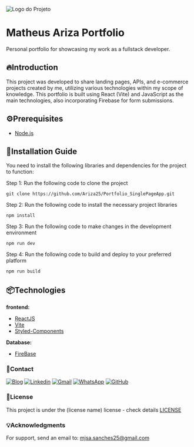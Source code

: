 ![Logo do Projeto](https://imgur.com/1o8YEyY.png)

# Matheus Ariza Portfolio
Personal portfolio for showcasing my work as a fullstack developer.

## 🔥Introduction
This project was developed to share landing pages, APIs, and e-commerce projects created by me, utilizing various technologies within my scope of knowledge. This portfolio is built using React (Vite) and JavaScript as the main technologies, also incorporating Firebase for form submissions.

## ⚙️Prerequisites

* [Node.js](https://nodejs.org/en)

## 🔨Installation Guide
You need to install the following libraries and dependencies for the project to function:

Step 1:
Run the following code to clone the project
```
git clone https://github.com/Ariza25/Portfolio_SinglePageApp.git
```

Step 2:
Run the following code to install the necessary project libraries
```
npm install
```

Step 3:
Run the following code to make changes in the development environment
```
npm run dev
```

Step 4:
Run the following code to build and deploy to your preferred platform
```
npm run build
```

## 📦Technologies

**frontend:**
* [ReactJS](https://react.dev/)
* [Vite](https://vitejs.dev/)
* [Styled-Components](https://styled-components.com/)

**Database:**
* [FireBase](https://firebase.google.com/)

### 👷Contact

[![Blog](https://img.shields.io/website?label=MatheusAriza.com&style=for-the-badge&url=https://matheusariza.com/)](https://matheusariza.com)
[![Linkedin](https://img.shields.io/badge/LinkedIn-0077B5?style=for-the-badge&logo=linkedin&logoColor=white)](https://www.linkedin.com/in/matheusariza25/)
[![Gmail](https://img.shields.io/badge/Gmail-D14836?style=for-the-badge&logo=gmail&logoColor=white)](mjsa.sanches25@gmail.com)
[![WhatsApp](https://img.shields.io/badge/WhatsApp-25D366?style=for-the-badge&logo=whatsapp&logoColor=white)](https://web.whatsapp.com/send?phone=5543998068708)
[![GitHub](https://img.shields.io/badge/github-%23121011.svg?style=for-the-badge&logo=github&logoColor=white)]()


### 📄License

This project is under the (license name) license - check details [LICENSE](https://github.com/Ariza25/Portfolio_SinglePageApp/blob/main/LICENSE)

### 💡Acknowledgments

For support, send an email to: mjsa.sanches25@gmail.com


  

  
